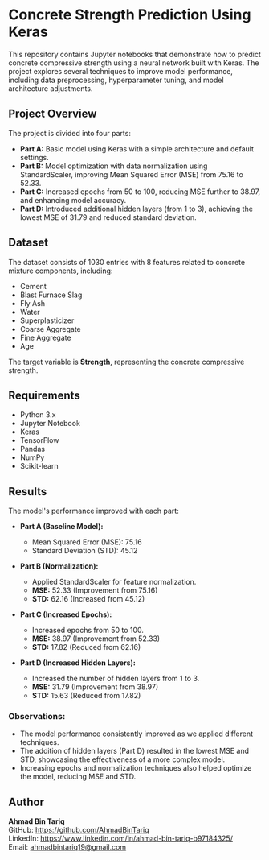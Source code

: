 # Concrete Strength Prediction Using Keras

This repository contains Jupyter notebooks that demonstrate how to predict concrete compressive strength using a neural network built with Keras. The project explores several techniques to improve model performance, including data preprocessing, hyperparameter tuning, and model architecture adjustments.

## Project Overview

The project is divided into four parts:

- **Part A:** Basic model using Keras with a simple architecture and default settings.
- **Part B:** Model optimization with data normalization using StandardScaler, improving Mean Squared Error (MSE) from 75.16 to 52.33.
- **Part C:** Increased epochs from 50 to 100, reducing MSE further to 38.97, and enhancing model accuracy.
- **Part D:** Introduced additional hidden layers (from 1 to 3), achieving the lowest MSE of 31.79 and reduced standard deviation.

## Dataset

The dataset consists of 1030 entries with 8 features related to concrete mixture components, including:

- Cement
- Blast Furnace Slag
- Fly Ash
- Water
- Superplasticizer
- Coarse Aggregate
- Fine Aggregate
- Age

The target variable is **Strength**, representing the concrete compressive strength.

## Requirements

- Python 3.x
- Jupyter Notebook
- Keras
- TensorFlow
- Pandas
- NumPy
- Scikit-learn

## Results

The model's performance improved with each part:

- **Part A (Baseline Model):** 
  - Mean Squared Error (MSE): 75.16
  - Standard Deviation (STD): 45.12

- **Part B (Normalization):** 
  - Applied StandardScaler for feature normalization.
  - **MSE:** 52.33 (Improvement from 75.16)
  - **STD:** 62.16 (Increased from 45.12)

- **Part C (Increased Epochs):**
  - Increased epochs from 50 to 100.
  - **MSE:** 38.97 (Improvement from 52.33)
  - **STD:** 17.82 (Reduced from 62.16)

- **Part D (Increased Hidden Layers):**
  - Increased the number of hidden layers from 1 to 3.
  - **MSE:** 31.79 (Improvement from 38.97)
  - **STD:** 15.63 (Reduced from 17.82)

### Observations:
- The model performance consistently improved as we applied different techniques.
- The addition of hidden layers (Part D) resulted in the lowest MSE and STD, showcasing the effectiveness of a more complex model.
- Increasing epochs and normalization techniques also helped optimize the model, reducing MSE and STD.

## Author

**Ahmad Bin Tariq**    
GitHub: https://github.com/AhmadBinTariq  
LinkedIn: https://www.linkedin.com/in/ahmad-bin-tariq-b97184325/  
Email: ahmadbintariq19@gmail.com

